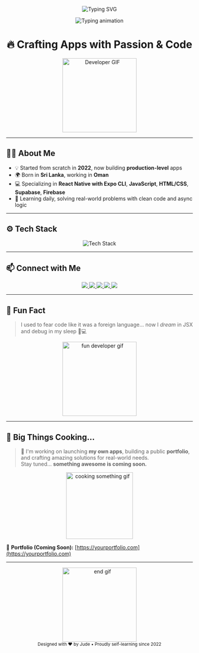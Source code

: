 <!-- BANNER WITH ANIMATED BACKGROUND + TYPING -->
<p align="center">
   <img src="https://readme-typing-svg.herokuapp.com?font=Roboto+Mono&size=32&color=F97316&center=true&vCenter=true&width=700&height=100&lines=Welcome+to+my+GitHub+Profile!;I'm+Jude+Jayathilaka;React+Native+%7C+Expo+CLI+Developer;Living+in+Oman" alt="Typing SVG"/>
</p>

<p align="center">
  <img src="https://readme-typing-svg.demolab.com?font=Fira+Code&weight=500&size=26&pause=1000&color=F97316&center=true&vCenter=true&width=700&lines=Hi+%F0%9F%91%8B+I'm+Jude+Jayathilaka!;React+Native+(Expo)+Developer;Self+Taught+Engineer+from+Sri+Lanka;Living+in+Oman+%F0%9F%87%B4%F0%9F%87%B2+and+Building+Real+Apps" alt="Typing animation" />
</p>

<h1 align="center">🔥 Crafting Apps with Passion & Code</h1>

<p align="center">
  <img src="https://media.giphy.com/media/26BRv0ThflsHCqDrG/giphy.gif" width="200" alt="Developer GIF"/>
</p>

---

## 👨‍💻 About Me

- 💡 Started from scratch in **2022**, now building **production-level** apps  
- 🌍 Born in **Sri Lanka**, working in **Oman**  
- 💻 Specializing in **React Native with Expo CLI**, **JavaScript**, **HTML/CSS**, **Supabase**, **Firebase**  
- 🧠 Learning daily, solving real-world problems with clean code and async logic  

---

## ⚙️ Tech Stack

<p align="center">
  <img src="https://skillicons.dev/icons?i=react,expo,js,html,css,supabase,firebase" alt="Tech Stack" />
</p>

---

## 📫 Connect with Me

<p align="center">
  <a href="https://linkedin.com/in/judejayathilaka" target="_blank">
    <img src="https://img.shields.io/badge/LinkedIn-0077B5?style=for-the-badge&logo=linkedin&logoColor=white" />
  </a>
  <a href="mailto:jude@example.com" target="_blank">
    <img src="https://img.shields.io/badge/Email-D14836?style=for-the-badge&logo=gmail&logoColor=white" />
  </a>
  <a href="https://facebook.com/yourusername" target="_blank">
    <img src="https://img.shields.io/badge/Facebook-1877F2?style=for-the-badge&logo=facebook&logoColor=white" />
  </a>
  <a href="https://instagram.com/yourusername" target="_blank">
    <img src="https://img.shields.io/badge/Instagram-E4405F?style=for-the-badge&logo=instagram&logoColor=white" />
  </a>
  <a href="https://www.threads.net/@yourusername" target="_blank">
    <img src="https://img.shields.io/badge/Threads-000000?style=for-the-badge&logo=threads&logoColor=white" />
  </a>
</p>

---

## 🎉 Fun Fact

> I used to fear code like it was a foreign language… now I *dream* in JSX and debug in my sleep 🛌💻

<p align="center">
  <img src="https://media.giphy.com/media/lP8xu5t2DLGG045H8F/giphy.gif" width="200" alt="fun developer gif"/>
</p>

---

## 🍲 Big Things Cooking...

> 🚀 I'm working on launching **my own apps**, building a public **portfolio**, and crafting amazing solutions for real-world needs.  
> Stay tuned... **something awesome is coming soon.**

<p align="center">
  <img src="https://media.giphy.com/media/3o6Zt481isNVuQI1l6/giphy.gif" width="180" alt="cooking something gif"/>
</p>

📁 **Portfolio (Coming Soon):** [https://yourportfolio.com](https://yourportfolio.com)

---

<div align="center">
  <img src="https://media.giphy.com/media/26ufdipQqU2lhNA4g/giphy.gif" width="200" alt="end gif"/>
</div>

<div align="center">
  <sub>Designed with ❤️ by Jude • Proudly self-learning since 2022</sub>
</div>
